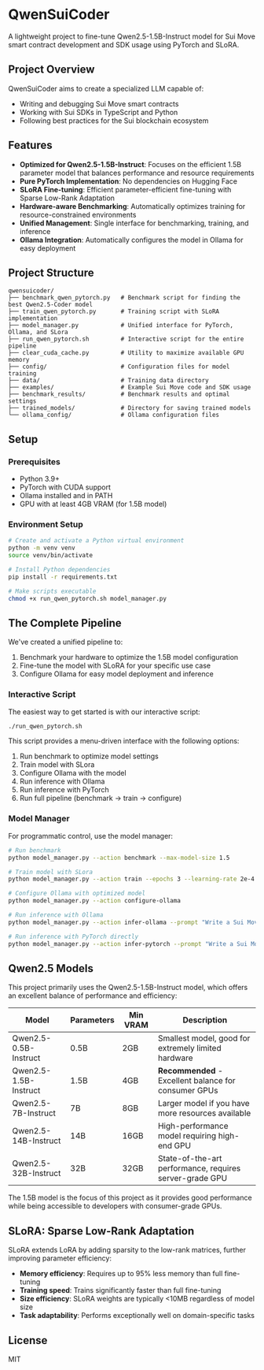 # QwenSuiCoder

A lightweight project to fine-tune Qwen2.5-1.5B-Instruct model for Sui Move smart contract development and SDK usage using PyTorch and SLoRA.

## Project Overview

QwenSuiCoder aims to create a specialized LLM capable of:
- Writing and debugging Sui Move smart contracts
- Working with Sui SDKs in TypeScript and Python
- Following best practices for the Sui blockchain ecosystem

## Features

- **Optimized for Qwen2.5-1.5B-Instruct**: Focuses on the efficient 1.5B parameter model that balances performance and resource requirements
- **Pure PyTorch Implementation**: No dependencies on Hugging Face
- **SLoRA Fine-tuning**: Efficient parameter-efficient fine-tuning with Sparse Low-Rank Adaptation
- **Hardware-aware Benchmarking**: Automatically optimizes training for resource-constrained environments
- **Unified Management**: Single interface for benchmarking, training, and inference
- **Ollama Integration**: Automatically configures the model in Ollama for easy deployment

## Project Structure

```
qwensuicoder/
├── benchmark_qwen_pytorch.py   # Benchmark script for finding the best Qwen2.5-Coder model
├── train_qwen_pytorch.py       # Training script with SLoRA implementation
├── model_manager.py            # Unified interface for PyTorch, Ollama, and SLora
├── run_qwen_pytorch.sh         # Interactive script for the entire pipeline
├── clear_cuda_cache.py         # Utility to maximize available GPU memory
├── config/                     # Configuration files for model training
├── data/                       # Training data directory
├── examples/                   # Example Sui Move code and SDK usage
├── benchmark_results/          # Benchmark results and optimal settings
├── trained_models/             # Directory for saving trained models
└── ollama_config/              # Ollama configuration files
```

## Setup

### Prerequisites

- Python 3.9+
- PyTorch with CUDA support
- Ollama installed and in PATH
- GPU with at least 4GB VRAM (for 1.5B model)

### Environment Setup

```bash
# Create and activate a Python virtual environment
python -m venv venv
source venv/bin/activate

# Install Python dependencies
pip install -r requirements.txt

# Make scripts executable
chmod +x run_qwen_pytorch.sh model_manager.py
```

## The Complete Pipeline

We've created a unified pipeline to:
1. Benchmark your hardware to optimize the 1.5B model configuration
2. Fine-tune the model with SLoRA for your specific use case
3. Configure Ollama for easy model deployment and inference

### Interactive Script

The easiest way to get started is with our interactive script:

```bash
./run_qwen_pytorch.sh
```

This script provides a menu-driven interface with the following options:
1. Run benchmark to optimize model settings
2. Train model with SLora
3. Configure Ollama with the model
4. Run inference with Ollama
5. Run inference with PyTorch
6. Run full pipeline (benchmark → train → configure)

### Model Manager

For programmatic control, use the model manager:

```bash
# Run benchmark
python model_manager.py --action benchmark --max-model-size 1.5

# Train model with SLora
python model_manager.py --action train --epochs 3 --learning-rate 2e-4

# Configure Ollama with optimized model
python model_manager.py --action configure-ollama

# Run inference with Ollama
python model_manager.py --action infer-ollama --prompt "Write a Sui Move smart contract for a counter."

# Run inference with PyTorch directly
python model_manager.py --action infer-pytorch --prompt "Write a Sui Move smart contract for a counter."
```

## Qwen2.5 Models

This project primarily uses the Qwen2.5-1.5B-Instruct model, which offers an excellent balance of performance and efficiency:

| Model | Parameters | Min VRAM | Description |
|-------|------------|----------|-------------|
| Qwen2.5-0.5B-Instruct | 0.5B | 2GB | Smallest model, good for extremely limited hardware |
| Qwen2.5-1.5B-Instruct | 1.5B | 4GB | **Recommended** - Excellent balance for consumer GPUs |
| Qwen2.5-7B-Instruct | 7B | 8GB | Larger model if you have more resources available |
| Qwen2.5-14B-Instruct | 14B | 16GB | High-performance model requiring high-end GPU |
| Qwen2.5-32B-Instruct | 32B | 32GB | State-of-the-art performance, requires server-grade GPU |

The 1.5B model is the focus of this project as it provides good performance while being accessible to developers with consumer-grade GPUs.

## SLoRA: Sparse Low-Rank Adaptation

SLoRA extends LoRA by adding sparsity to the low-rank matrices, further improving parameter efficiency:

- **Memory efficiency**: Requires up to 95% less memory than full fine-tuning
- **Training speed**: Trains significantly faster than full fine-tuning
- **Size efficiency**: SLoRA weights are typically <10MB regardless of model size
- **Task adaptability**: Performs exceptionally well on domain-specific tasks

## License

MIT 